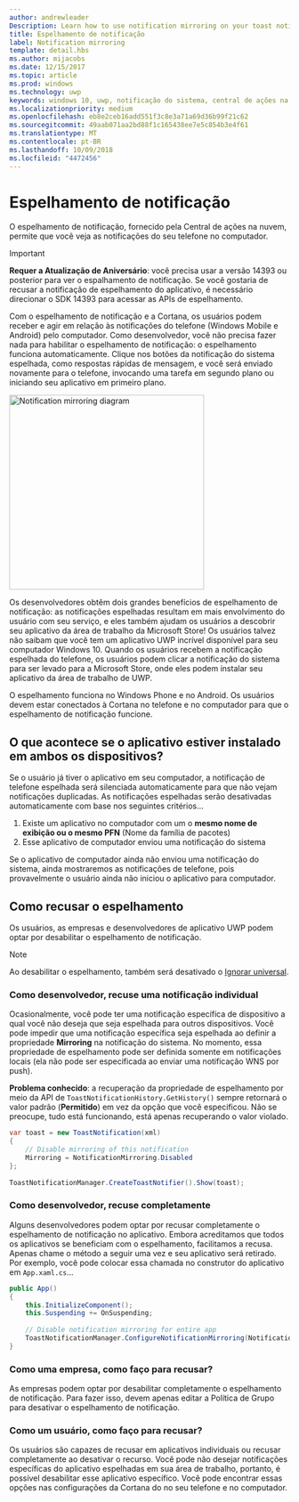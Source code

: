```yaml
---
author: andrewleader
Description: Learn how to use notification mirroring on your toast notifications.
title: Espelhamento de notificação
label: Notification mirroring
template: detail.hbs
ms.author: mijacobs
ms.date: 12/15/2017
ms.topic: article
ms.prod: windows
ms.technology: uwp
keywords: windows 10, uwp, notificação do sistema, central de ações na nuvem, espelhamento de notificação, notificação, entre dispositivos
ms.localizationpriority: medium
ms.openlocfilehash: eb8e2ceb16add551f3c8e3a71a69d36b99f21c62
ms.sourcegitcommit: 49aab071aa2bd88f1c165438ee7e5c854b3e4f61
ms.translationtype: MT
ms.contentlocale: pt-BR
ms.lasthandoff: 10/09/2018
ms.locfileid: "4472456"
---
```

# <a name="notification-mirroring"></a>Espelhamento de notificação

O espelhamento de notificação, fornecido pela Central de ações na nuvem, permite que você veja as notificações do seu telefone no computador.

> [!IMPORTANT]
> **Requer a Atualização de Aniversário**: você precisa usar a versão 14393 ou posterior para ver o espalhamento de notificação. Se você gostaria de recusar a notificação de espelhamento do aplicativo, é necessário direcionar o SDK 14393 para acessar as APIs de espelhamento.

Com o espelhamento de notificação e a Cortana, os usuários podem receber e agir em relação às notificações do telefone (Windows Mobile e Android) pelo computador. Como desenvolvedor, você não precisa fazer nada para habilitar o espelhamento de notificação: o espelhamento funciona automaticamente. Clique nos botões da notificação do sistema espelhada, como respostas rápidas de mensagem, e você será enviado novamente para o telefone, invocando uma tarefa em segundo plano ou iniciando seu aplicativo em primeiro plano.

<img alt="Notification mirroring diagram" src="images/toast-mirroring.gif" width="350"/>

Os desenvolvedores obtêm dois grandes benefícios de espelhamento de notificação: as notificações espelhadas resultam em mais envolvimento do usuário com seu serviço, e eles também ajudam os usuários a descobrir seu aplicativo da área de trabalho da Microsoft Store! Os usuários talvez não saibam que você tem um aplicativo UWP incrível disponível para seu computador Windows 10. Quando os usuários recebem a notificação espelhada do telefone, os usuários podem clicar a notificação do sistema para ser levado para a Microsoft Store, onde eles podem instalar seu aplicativo da área de trabalho de UWP.

O espelhamento funciona no Windows Phone e no Android. Os usuários devem estar conectados à Cortana no telefone e no computador para que o espelhamento de notificação funcione.


## <a name="what-if-the-app-is-installed-on-both-devices"></a>O que acontece se o aplicativo estiver instalado em ambos os dispositivos?

Se o usuário já tiver o aplicativo em seu computador, a notificação de telefone espelhada será silenciada automaticamente para que não vejam notificações duplicadas. As notificações espelhadas serão desativadas automaticamente com base nos seguintes critérios...

1. Existe um aplicativo no computador com um o **mesmo nome de exibição ou o mesmo PFN** (Nome da família de pacotes)
2. Esse aplicativo de computador enviou uma notificação do sistema

Se o aplicativo de computador ainda não enviou uma notificação do sistema, ainda mostraremos as notificações de telefone, pois provavelmente o usuário ainda não iniciou o aplicativo para computador.


## <a name="how-to-opt-out-of-mirroring"></a>Como recusar o espelhamento

Os usuários, as empresas e desenvolvedores de aplicativo UWP podem optar por desabilitar o espelhamento de notificação.

> [!NOTE]
> Ao desabilitar o espelhamento, também será desativado o [Ignorar universal](universal-dismiss.md).


### <a name="as-a-developer-opt-out-an-individual-notification"></a>Como desenvolvedor, recuse uma notificação individual

Ocasionalmente, você pode ter uma notificação específica de dispositivo a qual você não deseja que seja espelhada para outros dispositivos. Você pode impedir que uma notificação específica seja espelhada ao definir a propriedade **Mirroring** na notificação do sistema. No momento, essa propriedade de espelhamento pode ser definida somente em notificações locais (ela não pode ser especificada ao enviar uma notificação WNS por push).

**Problema conhecido**: a recuperação da propriedade de espelhamento por meio da API de `ToastNotificationHistory.GetHistory()` sempre retornará o valor padrão (**Permitido**) em vez da opção que você especificou. Não se preocupe, tudo está funcionando, está apenas recuperando o valor violado.

```csharp
var toast = new ToastNotification(xml)
{
    // Disable mirroring of this notification
    Mirroring = NotificationMirroring.Disabled
};
  
ToastNotificationManager.CreateToastNotifier().Show(toast);
```


### <a name="as-a-developer-opt-out-completely"></a>Como desenvolvedor, recuse completamente

Alguns desenvolvedores podem optar por recusar completamente o espelhamento de notificação no aplicativo. Embora acreditamos que todos os aplicativos se beneficiam com o espelhamento, facilitamos a recusa. Apenas chame o método a seguir uma vez e seu aplicativo será retirado. Por exemplo, você pode colocar essa chamada no construtor do aplicativo em `App.xaml.cs`...

```csharp
public App()
{
    this.InitializeComponent();
    this.Suspending += OnSuspending;
 
    // Disable notification mirroring for entire app
    ToastNotificationManager.ConfigureNotificationMirroring(NotificationMirroring.Disabled);
}
```


### <a name="as-an-enterprise-how-do-i-opt-out"></a>Como uma empresa, como faço para recusar?

As empresas podem optar por desabilitar completamente o espelhamento de notificação. Para fazer isso, devem apenas editar a Política de Grupo para desativar o espelhamento de notificação.


### <a name="as-a-user-how-do-i-opt-out"></a>Como um usuário, como faço para recusar?

Os usuários são capazes de recusar em aplicativos individuais ou recusar completamente ao desativar o recurso. Você pode não desejar notificações específicas do aplicativo espelhadas em sua área de trabalho, portanto, é possível desabilitar esse aplicativo específico. Você pode encontrar essas opções nas configurações da Cortana do no seu telefone e no computador.